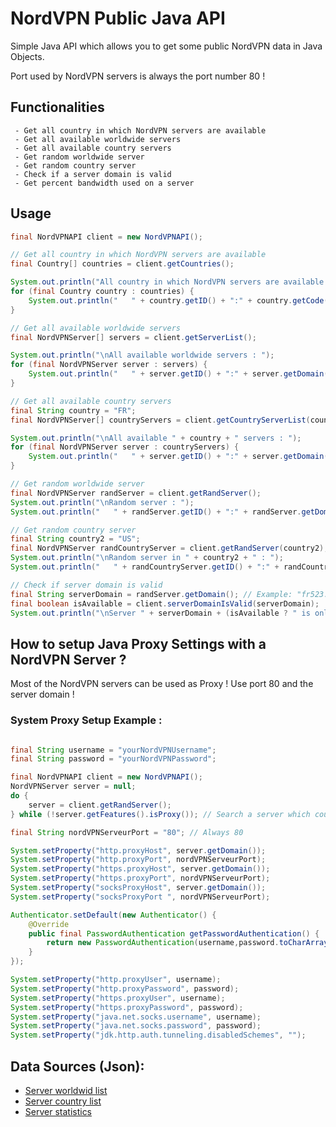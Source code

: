 NordVPN Public Java API
========

Simple Java API which allows you to get some public NordVPN data in Java Objects.

Port used by NordVPN servers is always the port number 80 !

Functionalities
--------
```
 - Get all country in which NordVPN servers are available
 - Get all available worldwide servers
 - Get all available country servers
 - Get random worldwide server
 - Get random country server
 - Check if a server domain is valid
 - Get percent bandwidth used on a server
```

Usage
--------
```java
final NordVPNAPI client = new NordVPNAPI();

// Get all country in which NordVPN servers are available
final Country[] countries = client.getCountries();

System.out.println("All country in which NordVPN servers are available : ");
for (final Country country : countries) {
	System.out.println("   " + country.getID() + ":" + country.getCode());
}

// Get all available worldwide servers
final NordVPNServer[] servers = client.getServerList();

System.out.println("\nAll available worldwide servers : ");
for (final NordVPNServer server : servers) {
	System.out.println("   " + server.getID() + ":" + server.getDomain());
}

// Get all available country servers
final String country = "FR";
final NordVPNServer[] countryServers = client.getCountryServerList(country);

System.out.println("\nAll available " + country + " servers : ");
for (final NordVPNServer server : countryServers) {
	System.out.println("   " + server.getID() + ":" + server.getDomain());
}

// Get random worldwide server
final NordVPNServer randServer = client.getRandServer();
System.out.println("\nRandom server : ");
System.out.println("   " + randServer.getID() + ":" + randServer.getDomain());

// Get random country server
final String country2 = "US";
final NordVPNServer randCountryServer = client.getRandServer(country2);
System.out.println("\nRandom server in " + country2 + " : ");
System.out.println("   " + randCountryServer.getID() + ":" + randCountryServer.getDomain());

// Check if server domain is valid
final String serverDomain = randServer.getDomain(); // Example: "fr523.nordvpn.com"
final boolean isAvailable = client.serverDomainIsValid(serverDomain);
System.out.println("\nServer " + serverDomain + (isAvailable ? " is online !" : " is not online !"));

```

How to setup Java Proxy Settings with a NordVPN Server ?
--------
Most of the NordVPN servers can be used as Proxy !
Use port 80 and the server domain !

### System Proxy Setup Example :
```java

final String username = "yourNordVPNUsername";
final String password = "yourNordVPNPassword";

final NordVPNAPI client = new NordVPNAPI();
NordVPNServer server = null;
do {
	server = client.getRandServer();
} while (!server.getFeatures().isProxy()); // Search a server which could to be used as proxy !

final String nordVPNServeurPort = "80"; // Always 80

System.setProperty("http.proxyHost", server.getDomain());
System.setProperty("http.proxyPort", nordVPNServeurPort);
System.setProperty("https.proxyHost", server.getDomain());
System.setProperty("https.proxyPort", nordVPNServeurPort);
System.setProperty("socksProxyHost", server.getDomain());
System.setProperty("socksProxyPort ", nordVPNServeurPort);

Authenticator.setDefault(new Authenticator() {
	@Override
	public final PasswordAuthentication getPasswordAuthentication() {
		return new PasswordAuthentication(username,password.toCharArray());
	}
});

System.setProperty("http.proxyUser", username);
System.setProperty("http.proxyPassword", password);
System.setProperty("https.proxyUser", username);
System.setProperty("https.proxyPassword", password);
System.setProperty("java.net.socks.username", username); 
System.setProperty("java.net.socks.password", password); 
System.setProperty("jdk.http.auth.tunneling.disabledSchemes", "");

```
Data Sources (Json):
--------
- [Server worldwid list](https://nordvpn.com/api/server)
- [Server country list](https://api.nordvpn.com/v1/servers/countries) 
- [Server statistics](https://api.nordvpn.com/server/stats) 

